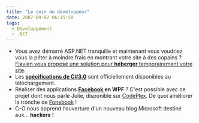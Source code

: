 ```yaml
---
title: "Le coin du développeur"
date: 2007-09-02 06:15:50
tags:
  - Développement
  - .NET
---
```


*   Vous avez démarré ASP.NET tranquille et maintenant vous voudriez vous la péter à moindre frais en montrant votre site à des copains&nbsp;? [Flavien vous propose une solution pour **héberger** temporairement votre site](http://blogs.developpeur.org/raptorxp/archive/2007/08/27/h-bergement-gratuit-sur-iis-7.aspx).
*   Les [**spécifications de C#3.0**](http://blogs.msdn.com/b/charlie/archive/2007/08/20/c-3-0-specification-now-available.aspx) sont officiellement disponibles au téléchargement.
*   Réaliser des applications **[Facebook ](http://www.facebook.com)en WPF**&nbsp;? C'est possible avec ce projet dont nous parle Julie, disponible sur [CodePlex](http://www.codeplex.com). De quoi améliorer la tronche de [Fonebook](http://www.presse-citron.net/?2007/07/27/2322-fonebook-pour-synchroniser-facebook-avec-outlook-et-donc-avec-votre-pda-smartphone)&nbsp;!
*   C-O nous apprend l'ouverture d'un nouveau blog Microsoft destiné aux… **hackers**&nbsp;!